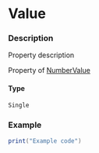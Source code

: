 # Value
### Description
Property description

Property of [NumberValue](/classes/NumberValue/)

#### Type
`Single`

### Example
```lua
print("Example code")
```
